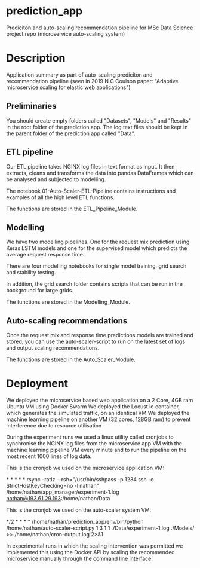 # prediction_app
Prediciton and auto-scaling recommendation pipeline for MSc Data Science project repo (microservice auto-scaling system)

# Description
Application summary as part of auto-scaling prediciton and recommendation pipeline (seen in 2019 N C Coulson paper: "Adaptive microservice scaling for elastic web applications")

## Preliminaries
You should create empty folders called "Datasets", "Models" and "Results" in the root folder of the prediction app. The log text files should be kept in the parent folder of the prediction app called "Data".

## ETL pipeline

Our ETL pipeline takes NGINX log files in text format as input. It then extracts, cleans and transforms the data into pandas DataFrames which can be analysed and subjected to modelling.

The notebook 01-Auto-Scaler-ETL-Pipeline contains instructions and examples of all the high level ETL functions.

The functions are stored in the ETL_Pipeline_Module.

## Modelling

We have two modelling pipelines. One for the request mix prediction using Keras LSTM models and one for the supervised model which predicts the average request response time.

There are four modelling notebooks for single model training, grid search and stability testing.

In addition, the grid search folder contains scripts that can be run in the background for large grids.

The functions are stored in the Modelling_Module.

## Auto-scaling recommendations

Once the request mix and response time predictions models are trained and stored, you can use the auto-scaler-script to run on the latest set of logs and output scaling recommendations.

The functions are stored in the Auto_Scaler_Module.

# Deployment

We deployed the microservice based web application on a 2 Core, 4GB ram Ubuntu VM using Docker Swarm
We deployed the Locust.io container, which generates the simulated traffic, on an identical VM
We deployed the machine learning pipeline on another VM (32 cores, 128GB ram) to prevent interference due to resource utilisation

During the experiment runs we used a linux utility called cronjobs to synchronise the NGINX log files from the microservice app VM with the machine learning pipeline VM every minute and to run the pipeline on the most recent 1000 lines of log data.

This is the cronjob we used on the microservice application VM:

\* \* \* \* \* rsync -ratlz --rsh="/usr/bin/sshpass -p 1234 ssh -o StrictHostKeyChecking=no -l nathan" /home/nathan/app_manager/experiment-1.log nathan@193.61.29.193:/home/nathan/Data

This is the cronjob we used on the auto-scaler system VM:

\*/2 \* \* \* \* /home/nathan/prediction_app/env/bin/python /home/nathan/auto-scaler-script.py 1 3 1 1 ./Data/experiment-1.log ./Models/ >> /home/nathan/cron-output.log 2>&1

In experimental runs in which the scaling intervention was permitted we implemented this using the Docker API by scaling the recommended microservice manually through the command line interface.

